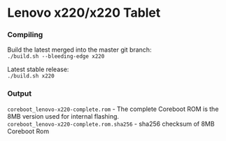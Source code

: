 # Lenovo x220/x220 Tablet

### Compiling
Build the latest merged into the master git branch:  
`./build.sh --bleeding-edge x220`

Latest stable release:  
 `./build.sh x220`

### Output

`coreboot_lenovo-x220-complete.rom` - The complete Coreboot ROM is the 8MB version used for internal flashing.   
`coreboot_lenovo-x220-complete.rom.sha256` - sha256 checksum of 8MB Coreboot Rom
